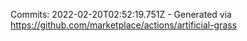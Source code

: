 Commits: 2022-02-20T02:52:19.751Z - Generated via https://github.com/marketplace/actions/artificial-grass
<br>
